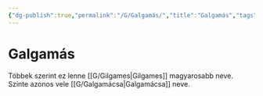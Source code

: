 ```yaml
---
{"dg-publish":true,"permalink":"/G/Galgamás/","title":"Galgamás","tags":["dg_uploaded"],"created":"2023-10-23T03:07","updated":"2023-11-08T03:42"}
---
```



# Galgamás

Többek szerint ez lenne [[G/Gilgames\|Gilgames]] magyarosabb neve. Szinte azonos vele [[G/Galgamácsa\|Galgamácsa]] neve.  